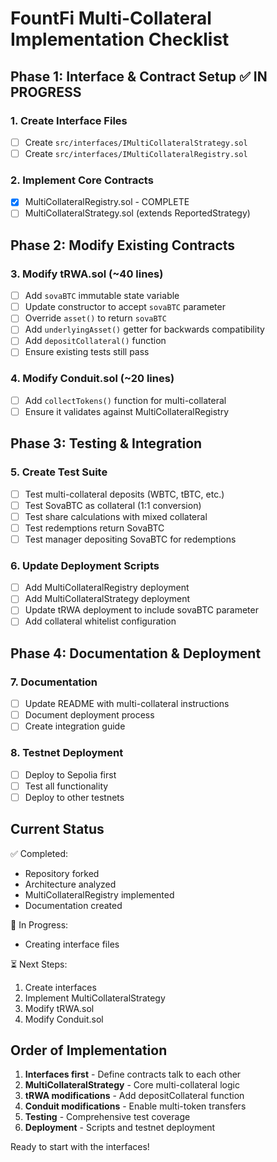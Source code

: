 # FountFi Multi-Collateral Implementation Checklist

## Phase 1: Interface & Contract Setup ✅ IN PROGRESS

### 1. Create Interface Files
- [ ] Create `src/interfaces/IMultiCollateralStrategy.sol`
- [ ] Create `src/interfaces/IMultiCollateralRegistry.sol`

### 2. Implement Core Contracts
- [x] MultiCollateralRegistry.sol - COMPLETE
- [ ] MultiCollateralStrategy.sol (extends ReportedStrategy)

## Phase 2: Modify Existing Contracts

### 3. Modify tRWA.sol (~40 lines)
- [ ] Add `sovaBTC` immutable state variable
- [ ] Update constructor to accept `sovaBTC` parameter
- [ ] Override `asset()` to return `sovaBTC`
- [ ] Add `underlyingAsset()` getter for backwards compatibility
- [ ] Add `depositCollateral()` function
- [ ] Ensure existing tests still pass

### 4. Modify Conduit.sol (~20 lines)
- [ ] Add `collectTokens()` function for multi-collateral
- [ ] Ensure it validates against MultiCollateralRegistry

## Phase 3: Testing & Integration

### 5. Create Test Suite
- [ ] Test multi-collateral deposits (WBTC, tBTC, etc.)
- [ ] Test SovaBTC as collateral (1:1 conversion)
- [ ] Test share calculations with mixed collateral
- [ ] Test redemptions return SovaBTC
- [ ] Test manager depositing SovaBTC for redemptions

### 6. Update Deployment Scripts
- [ ] Add MultiCollateralRegistry deployment
- [ ] Add MultiCollateralStrategy deployment
- [ ] Update tRWA deployment to include sovaBTC parameter
- [ ] Add collateral whitelist configuration

## Phase 4: Documentation & Deployment

### 7. Documentation
- [ ] Update README with multi-collateral instructions
- [ ] Document deployment process
- [ ] Create integration guide

### 8. Testnet Deployment
- [ ] Deploy to Sepolia first
- [ ] Test all functionality
- [ ] Deploy to other testnets

## Current Status
✅ Completed:
- Repository forked
- Architecture analyzed
- MultiCollateralRegistry implemented
- Documentation created

🔄 In Progress:
- Creating interface files

⏳ Next Steps:
1. Create interfaces
2. Implement MultiCollateralStrategy
3. Modify tRWA.sol
4. Modify Conduit.sol

## Order of Implementation
1. **Interfaces first** - Define contracts talk to each other
2. **MultiCollateralStrategy** - Core multi-collateral logic
3. **tRWA modifications** - Add depositCollateral function
4. **Conduit modifications** - Enable multi-token transfers
5. **Testing** - Comprehensive test coverage
6. **Deployment** - Scripts and testnet deployment

Ready to start with the interfaces!